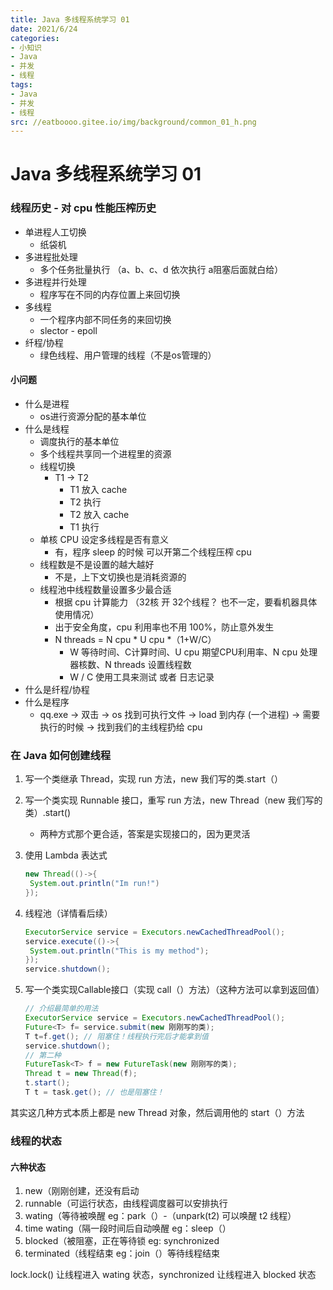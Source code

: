 ```yaml
---
title: Java 多线程系统学习 01
date: 2021/6/24
categories:
- 小知识
- Java
- 并发
- 线程
tags:
- Java
- 并发
- 线程
src: //eatboooo.gitee.io/img/background/common_01_h.png
---
```

# Java 多线程系统学习 01

### 线程历史 - 对 cpu 性能压榨历史

- 单进程人工切换
  - 纸袋机
- 多进程批处理
  - 多个任务批量执行 （a、b、c、d 依次执行 a阻塞后面就白给）
- 多进程并行处理
  - 程序写在不同的内存位置上来回切换
- 多线程 
  - 一个程序内部不同任务的来回切换
  - slector - epoll
- 纤程/协程
  - 绿色线程、用户管理的线程（不是os管理的）

#### 小问题

- 什么是进程
  - os进行资源分配的基本单位
- 什么是线程
  - 调度执行的基本单位
  - 多个线程共享同一个进程里的资源
  - 线程切换
    - T1 -> T2
      - T1 放入 cache
      - T2 执行
      - T2 放入 cache
      - T1 执行
  - 单核 CPU 设定多线程是否有意义
    - 有，程序 sleep 的时候 可以开第二个线程压榨 cpu
  - 线程数是不是设置的越大越好
    - 不是，上下文切换也是消耗资源的
  - 线程池中线程数量设置多少最合适
    - 根据 cpu 计算能力 （32核 开 32个线程？ 也不一定，要看机器具体使用情况）
    - 出于安全角度，cpu 利用率也不用 100%，防止意外发生
    - N threads = N cpu * U cpu *（1+W/C）
      - W 等待时间、C计算时间、U cpu 期望CPU利用率、N cpu 处理器核数、N threads 设置线程数
      - W / C 使用工具来测试 或者 日志记录
- 什么是纤程/协程
- 什么是程序
  - qq.exe -> 双击 -> os 找到可执行文件 -> load 到内存 (一个进程)  -> 需要执行的时候 -> 找到我们的主线程扔给 cpu

### 在 Java 如何创建线程

1. 写一个类继承 Thread，实现 run 方法，new 我们写的类.start（）

2. 写一个类实现 Runnable 接口，重写 run 方法，new Thread（new 我们写的类）.start()

   - 两种方式那个更合适，答案是实现接口的，因为更灵活

3. 使用 Lambda 表达式

   ```java
   new Thread(()->{
   	System.out.println("Im run!")
   });
   ```

4. 线程池（详情看后续）

   ```java
   ExecutorService service = Executors.newCachedThreadPool();
   service.execute(()->{
   	System.out.println("This is my method");
   });
   service.shutdown();
   ```

5. 写一个类实现Callable<T>接口（实现 call（）方法）（这种方法可以拿到返回值）

   ```java
   // 介绍最简单的用法
   ExecutorService service = Executors.newCachedThreadPool();
   Future<T> f= service.submit(new 刚刚写的类);
   T t=f.get(); // 阻塞住！线程执行完后才能拿到值
   service.shutdown();
   // 第二种
   FutureTask<T> f = new FutureTask(new 刚刚写的类);
   Thread t = new Thread(f);
   t.start();
   T t = task.get(); // 也是阻塞住！
   ```

其实这几种方式本质上都是 new Thread 对象，然后调用他的 start（）方法

### 线程的状态

#### 六种状态

1. new（刚刚创建，还没有启动
2. runnable（可运行状态，由线程调度器可以安排执行
3. wating（等待被唤醒  eg：park（）-（unpark(t2) 可以唤醒 t2 线程）
4. time wating（隔一段时间后自动唤醒  eg：sleep（）
5. blocked（被阻塞，正在等待锁  eg: synchronized
6. terminated（线程结束  eg：join（）等待线程结束

lock.lock()  让线程进入 wating 状态，synchronized 让线程进入 blocked 状态

